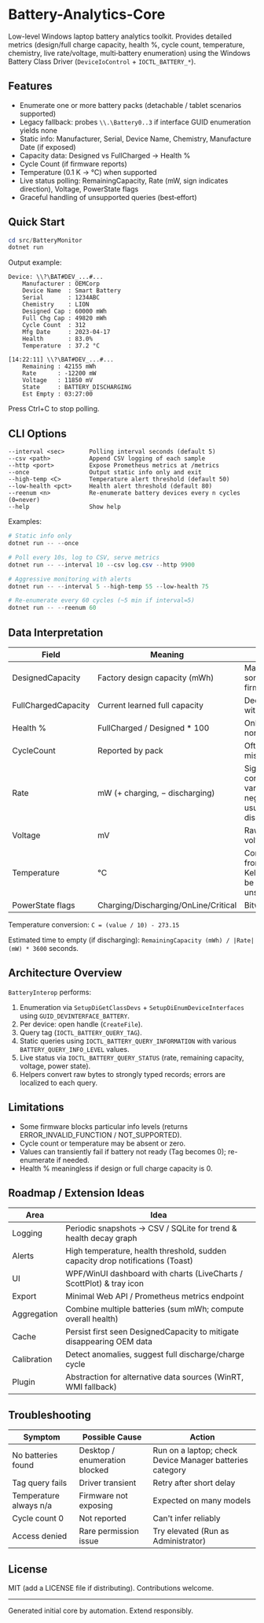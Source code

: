# Battery-Analytics-Core

Low-level Windows laptop battery analytics toolkit. Provides detailed metrics (design/full charge capacity, health %, cycle count, temperature, chemistry, live rate/voltage, multi‑battery enumeration) using the Windows Battery Class Driver (`DeviceIoControl` + `IOCTL_BATTERY_*`).

## Features

* Enumerate one or more battery packs (detachable / tablet scenarios supported)
* Legacy fallback: probes `\\.\Battery0..3` if interface GUID enumeration yields none
* Static info: Manufacturer, Serial, Device Name, Chemistry, Manufacture Date (if exposed)
* Capacity data: Designed vs FullCharged -> Health %
* Cycle Count (if firmware reports)
* Temperature (0.1 K -> °C) when supported
* Live status polling: RemainingCapacity, Rate (mW, sign indicates direction), Voltage, PowerState flags
* Graceful handling of unsupported queries (best‑effort)

## Quick Start

```powershell
cd src/BatteryMonitor
dotnet run
```

Output example:

```
Device: \\?\BAT#DEV_...#...
	Manufacturer : OEMCorp
	Device Name  : Smart Battery
	Serial       : 1234ABC
	Chemistry    : LION
	Designed Cap : 60000 mWh
	Full Chg Cap : 49820 mWh
	Cycle Count  : 312
	Mfg Date     : 2023-04-17
	Health       : 83.0%
	Temperature  : 37.2 °C

[14:22:11] \\?\BAT#DEV_...#...
	Remaining : 42155 mWh
	Rate      : -12200 mW
	Voltage   : 11850 mV
	State     : BATTERY_DISCHARGING
	Est Empty : 03:27:00
```

Press Ctrl+C to stop polling.

## CLI Options

```text
--interval <sec>       Polling interval seconds (default 5)
--csv <path>           Append CSV logging of each sample
--http <port>          Expose Prometheus metrics at /metrics
--once                 Output static info only and exit
--high-temp <C>        Temperature alert threshold (default 50)
--low-health <pct>     Health alert threshold (default 80)
--reenum <n>           Re-enumerate battery devices every n cycles (0=never)
--help                 Show help
```

Examples:

```powershell
# Static info only
dotnet run -- --once

# Poll every 10s, log to CSV, serve metrics
dotnet run -- --interval 10 --csv log.csv --http 9900

# Aggressive monitoring with alerts
dotnet run -- --interval 5 --high-temp 55 --low-health 75

# Re-enumerate every 60 cycles (~5 min if interval=5)
dotnet run -- --reenum 60
```

## Data Interpretation

| Field | Meaning | Notes |
|-------|---------|-------|
| DesignedCapacity | Factory design capacity (mWh) | May be 0 on some firmware |
| FullChargedCapacity | Current learned full capacity | Declines with aging |
| Health % | FullCharged / Designed * 100 | Only if both non-zero |
| CycleCount | Reported by pack | Often missing or 0 |
| Rate | mW (+ charging, − discharging) | Sign convention varies but negative usually discharge |
| Voltage | mV | Raw pack voltage |
| Temperature | °C | Converted from 0.1 Kelvin; may be unsupported |
| PowerState flags | Charging/Discharging/OnLine/Critical | Bitwise flags |

Temperature conversion: `C = (value / 10) - 273.15`

Estimated time to empty (if discharging): `RemainingCapacity (mWh) / |Rate| (mW) * 3600` seconds.

## Architecture Overview

`BatteryInterop` performs:

1. Enumeration via `SetupDiGetClassDevs` + `SetupDiEnumDeviceInterfaces` using `GUID_DEVINTERFACE_BATTERY`.
2. Per device: open handle (`CreateFile`).
3. Query tag (`IOCTL_BATTERY_QUERY_TAG`).
4. Static queries using `IOCTL_BATTERY_QUERY_INFORMATION` with various `BATTERY_QUERY_INFO_LEVEL` values.
5. Live status via `IOCTL_BATTERY_QUERY_STATUS` (rate, remaining capacity, voltage, power state).
6. Helpers convert raw bytes to strongly typed records; errors are localized to each query.

## Limitations

* Some firmware blocks particular info levels (returns ERROR_INVALID_FUNCTION / NOT_SUPPORTED).
* Cycle count or temperature may be absent or zero.
* Values can transiently fail if battery not ready (Tag becomes 0); re-enumerate if needed.
* Health % meaningless if design or full charge capacity is 0.

## Roadmap / Extension Ideas

| Area | Idea |
|------|------|
| Logging | Periodic snapshots -> CSV / SQLite for trend & health decay graph |
| Alerts | High temperature, health threshold, sudden capacity drop notifications (Toast) |
| UI | WPF/WinUI dashboard with charts (LiveCharts / ScottPlot) & tray icon |
| Export | Minimal Web API / Prometheus metrics endpoint |
| Aggregation | Combine multiple batteries (sum mWh; compute overall health) |
| Cache | Persist first seen DesignedCapacity to mitigate disappearing OEM data |
| Calibration | Detect anomalies, suggest full discharge/charge cycle |
| Plugin | Abstraction for alternative data sources (WinRT, WMI fallback) |

## Troubleshooting

| Symptom | Possible Cause | Action |
|---------|----------------|--------|
| No batteries found | Desktop / enumeration blocked | Run on a laptop; check Device Manager batteries category |
| Tag query fails | Driver transient | Retry after short delay |
| Temperature always n/a | Firmware not exposing | Expected on many models |
| Cycle count 0 | Not reported | Can't infer reliably |
| Access denied | Rare permission issue | Try elevated (Run as Administrator) |

## License

MIT (add a LICENSE file if distributing). Contributions welcome.

---
Generated initial core by automation. Extend responsibly.
